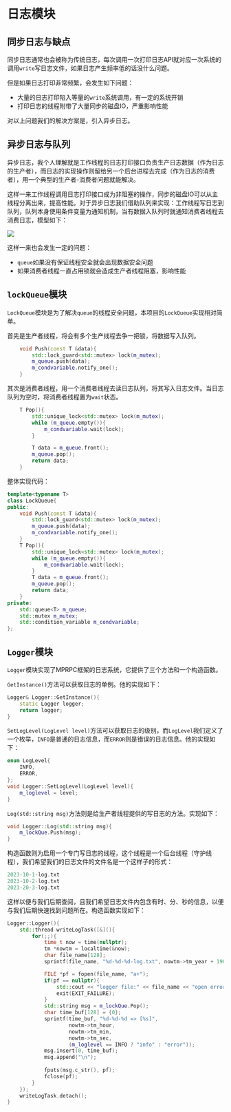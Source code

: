 # 日志模块

## 同步日志与缺点

同步日志通常也会被称为传统日志，每次调用一次打印日志API就对应一次系统的调用`write`写日志文件，如果日志产生频率低的话没什么问题。

但是如果日志打印非常频繁，会发生如下问题：

- 大量的日志打印陷入等量的`write`系统调用，有一定的系统开销
- 打印日志的线程附带了大量同步的磁盘IO，严重影响性能

对以上问题我们的解决方案是，引入异步日志。

## 异步日志与队列

异步日志，我个人理解就是工作线程的日志打印接口负责生产日志数据（作为日志的生产者），而日志的实现操作则留给另一个后台进程去完成（作为日志的消费者），用一个典型的生产者-消费者问题就能解决。

这样一来工作线程调用日志打印接口成为非阻塞的操作，同步的磁盘IO可以从主线程分离出来，提高性能。对于异步日志我们借助队列来实现：工作线程写日志到队列，队列本身使用条件变量为通知机制，当有数据入队列时就通知消费者线程去消费日志，模型如下：

![](/Users/zixuanhuang/Desktop/Logger模型.png)

这样一来也会发生一定的问题：

- `queue`如果没有保证线程安全就会出现数据安全问题
- 如果消费者线程一直占用锁就会造成生产者线程阻塞，影响性能

## `lockQueue`模块

`LockQueue`模块是为了解决`queue`的线程安全问题，本项目的`LockQueue`实现相对简单。

首先是生产者线程，将会有多个生产线程去争一把锁，将数据写入队列。

```c++
    void Push(const T &data){
        std::lock_guard<std::mutex> lock(m_mutex);
        m_queue.push(data);
        m_condvariable.notify_one();
    }
```

其次是消费者线程，用一个消费者线程去读日志队列，将其写入日志文件。当日志队列为空时，将消费者线程置为`wait`状态。

```c++
    T Pop(){
        std::unique_lock<std::mutex> lock(m_mutex);
        while (m_queue.empty()){
            m_condvariable.wait(lock);
        }

        T data = m_queue.front();
        m_queue.pop();
        return data;
    }
```

整体实现代码：

```c++
template<typename T>
class LockQueue{
public:
    void Push(const T &data){
        std::lock_guard<std::mutex> lock(m_mutex);
        m_queue.push(data);
        m_condvariable.notify_one();
    }
    T Pop(){
        std::unique_lock<std::mutex> lock(m_mutex);
        while (m_queue.empty()){
            m_condvariable.wait(lock);
        }
        T data = m_queue.front();
        m_queue.pop();
        return data;
    }
private:
    std::queue<T> m_queue;
    std::mutex m_mutex;
    std::condition_variable m_condvariable;
};
```

## `Logger`模块

`Logger`模块实现了MPRPC框架的日志系统，它提供了三个方法和一个构造函数。

`GetInstance()`方法可以获取日志的单例。他的实现如下：

```c++
Logger& Logger::GetInstance(){
    static Logger logger;
    return logger;
}
```

`SetLogLevel(LogLevel level)`方法可以获取日志的级别，而`LogLevel`我们定义了一个枚举，`INFO`是普通的日志信息，而`ERROR`则是错误的日志信息。他的实现如下：

```c++
enum LogLevel{
    INFO,
    ERROR,
};
void Logger::SetLogLevel(LogLevel level){
    m_loglevel = level;
}
```

`Log(std::string msg)`方法则是给生产者线程提供的写日志的方法。实现如下：

```c++
void Logger::Log(std::string msg){
    m_lockQue.Push(msg);
}
```

构造函数则为启用一个专门写日志的线程，这个线程是一个后台线程（守护线程），我们希望我们的日志文件的文件名是一个这样子的形式：

```c++
2023-10-1-log.txt
2023-10-2-log.txt
2023-20-3-log.txt
```

这样以便与我们后期查阅，且我们希望日志文件内包含有时、分、秒的信息，以便与我们后期快速找到问题所在。构造函数实现如下：

```c++
Logger::Logger(){
    std::thread writeLogTask([&](){
        for(;;){
            time_t now = time(nullptr);
            tm *nowtm = localtime(&now);
            char file_name[128];
            sprintf(file_name, "%d-%d-%d-log.txt", nowtm->tm_year + 1900, nowtm->tm_mon + 1, nowtm->tm_mday);

            FILE *pf = fopen(file_name, "a+");
            if(pf == nullptr){
                std::cout << "logger file:" << file_name << "open error!" << std::endl;
                exit(EXIT_FAILURE);
            }
            std::string msg = m_lockQue.Pop();
            char time_buf[128] = {0};
            sprintf(time_buf, "%d-%d-%d => [%s]", 
                    nowtm->tm_hour, 
                    nowtm->tm_min, 
                    nowtm->tm_sec,
                    (m_loglevel == INFO ? "info" : "error"));
            msg.insert(0, time_buf);
            msg.append("\n");
            
            fputs(msg.c_str(), pf);
            fclose(pf);
        }
    });
    writeLogTask.detach();
}
```





